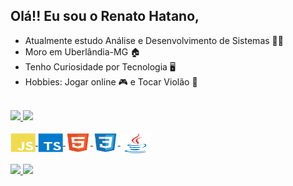 ## Olá!! Eu sou o Renato Hatano,    

* Atualmente estudo Análise e Desenvolvimento de Sistemas 🧑‍💻
* Moro em Uberlândia-MG 🏠
* Tenho Curiosidade por Tecnologia 🖥️
* Hobbies: Jogar online 🎮 e Tocar Violão 🎸
</br>

  <a href="https://github.com/RenatoHatano">
  <img height = "180em" src = "https://github-readme-stats.vercel.app/api?username=RenatoHatano&show_icons=true&theme=dracula&include_all_commits=true&count_private=true" 
/>
  <img height = "180em" src = "https://github-readme-stats.vercel.app/api/top-langs/?username=RenatoHatano&layout=compact&langs_count=7&theme=dracula" />

    
</div>
<div style="display: inline_block"><br>
  <img align="center" alt="Renato-JS" height="30" width="40" src="https://raw.githubusercontent.com/devicons/devicon/master/icons/javascript/javascript-plain.svg">
  <img align = "center" alt = "Renato-Ts" height = "30" width = "40" src = "https://raw.githubusercontent.com/devicons/devicon/master/icons/typescript/typescript-plain.svg ">
  <img align="center" alt="Renato-HTML" height="30" width="40" src="https://raw.githubusercontent.com/devicons/devicon/master/icons/html5/html5-original.svg">
  <img align="center" alt="Renato-CSS" height="30" width="40" src="https://raw.githubusercontent.com/devicons/devicon/master/icons/css3/css3-original.svg">
  <img align="center" alt="Renato-JAVA" height="33" width="48" src="https://raw.githubusercontent.com/devicons/devicon/master/icons/java/java-original.svg">
    
  <br>
  <br>
      <a href="https://www.linkedin.com/in/renato-hiroshi-guimarães-hatano-030807192"> <img src = "https://img.shields.io/badge/LinkedIn-0077B5?style=for-the-badge&logo=linkedin&logoColor=white"> </a><a
    <a href="https://api.whatsapp.com/send?phone=5534999194554&text=" target="_blank"><img src="https://img.shields.io/badge/WhatsApp-25D366?style=for-the-badge&logo=whatsapp&logoColor=white" target="_blank" height=""></a>
<br> <br>
  

